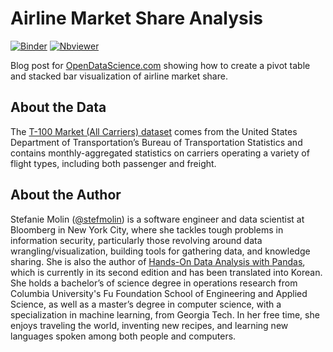 # Airline Market Share Analysis  
[![Binder](https://mybinder.org/badge_logo.svg)](https://mybinder.org/v2/gh/stefmolin/airline-market-share-analysis/master?filepath=analysis.ipynb)
[![Nbviewer](https://img.shields.io/badge/render-nbviewer-lightgrey?logo=jupyter)](https://nbviewer.jupyter.org/github/stefmolin/airline-market-share-analysis/blob/master/analysis.ipynb)

Blog post for [OpenDataScience.com](https://opendatascience.com/how-to-pivot-and-plot-data-with-pandas/) showing how to create a pivot table and stacked bar visualization of airline market share.

## About the Data
The [T-100 Market (All Carriers) dataset](https://www.transtats.bts.gov/DL_SelectFields.asp?gnoyr_VQ=FMF&QO_fu146_anzr=Nv4%20Pn44vr45) comes from the United States Department of Transportation’s Bureau of Transportation Statistics and contains monthly-aggregated statistics on carriers operating a variety of flight types, including both passenger and freight.

## About the Author
Stefanie Molin ([@stefmolin](https://github.com/stefmolin)) is a software engineer and data scientist at Bloomberg in New York City, where she tackles tough problems in information security, particularly those revolving around data wrangling/visualization, building tools for gathering data, and knowledge sharing. She is also the author of [Hands-On Data Analysis with Pandas](https://www.amazon.com/dp/1800563450/), which is currently in its second edition and has been translated into Korean. She holds a bachelor’s of science degree in operations research from Columbia University's Fu Foundation School of Engineering and Applied Science, as well as a master’s degree in computer science, with a specialization in machine learning, from Georgia Tech. In her free time, she enjoys traveling the world, inventing new recipes, and learning new languages spoken among both people and computers.
